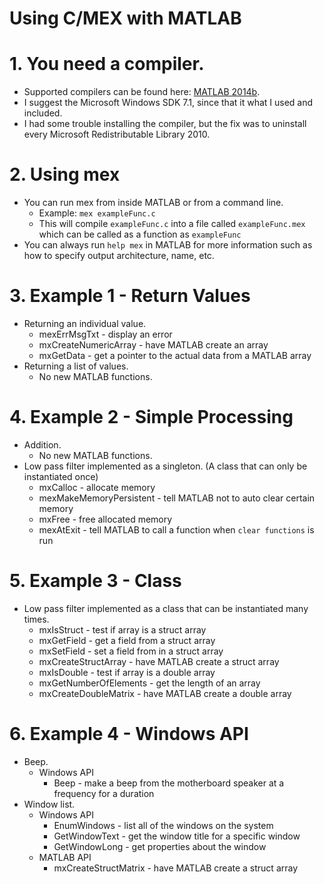 Using C/MEX with MATLAB
=====
# 1. You need a compiler.
- Supported compilers can be found here: [MATLAB 2014b](http://www.mathworks.com/support/compilers/R2014b/index.html).
- I suggest the Microsoft Windows SDK 7.1, since that it what I used and included.
- I had some trouble installing the compiler, but the fix was to uninstall every Microsoft Redistributable Library 2010. 

# 2. Using mex
- You can run mex from inside MATLAB or from a command line.
  - Example: `mex exampleFunc.c`
  - This will compile `exampleFunc.c` into a file called `exampleFunc.mex` which can be called as a function as `exampleFunc`
- You can always run `help mex` in MATLAB for more information such as how to specify output architecture, name, etc.

# 3. Example 1 - Return Values
- Returning an individual value.
  - mexErrMsgTxt - display an error
  - mxCreateNumericArray - have MATLAB create an array
  - mxGetData - get a pointer to the actual data from a MATLAB array
- Returning a list of values.
  - No new MATLAB functions.

# 4. Example 2 - Simple Processing
- Addition.
  - No new MATLAB functions.
- Low pass filter implemented as a singleton. (A class that can only be instantiated once)
  - mxCalloc - allocate memory
  - mexMakeMemoryPersistent - tell MATLAB not to auto clear certain memory
  - mxFree - free allocated memory
  - mexAtExit - tell MATLAB to call a function when `clear functions` is run

# 5. Example 3 - Class
- Low pass filter implemented as a class that can be instantiated many times.
  - mxIsStruct - test if array is a struct array
  - mxGetField - get a field from a struct array
  - mxSetField - set a field from in a struct array
  - mxCreateStructArray - have MATLAB create a struct array
  - mxIsDouble - test if array is a double array
  - mxGetNumberOfElements - get the length of an array
  - mxCreateDoubleMatrix - have MATLAB create a double array


# 6. Example 4 - Windows API
- Beep.
  - Windows API
    - Beep - make a beep from the motherboard speaker at a frequency for a duration
- Window list.
  - Windows API
    - EnumWindows - list all of the windows on the system
    - GetWindowText - get the window title for a specific window
    - GetWindowLong - get properties about the window
  - MATLAB API
    - mxCreateStructMatrix - have MATLAB create a struct array
